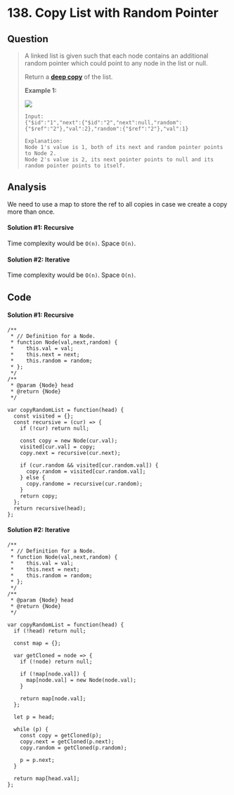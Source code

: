 # 138. Copy List with Random Pointer

## Question

> A linked list is given such that each node contains an additional random pointer which could point to any node in the list or null.
>
> Return a [**deep copy**](https://en.wikipedia.org/wiki/Object_copying#Deep_copy) of the list.
>
> **Example 1:**
>
> ![](https://discuss.leetcode.com/uploads/files/1470150906153-2yxeznm.png)
>
> ```text
> Input:
> {"$id":"1","next":{"$id":"2","next":null,"random":{"$ref":"2"},"val":2},"random":{"$ref":"2"},"val":1}
>
> Explanation:
> Node 1's value is 1, both of its next and random pointer points to Node 2.
> Node 2's value is 2, its next pointer points to null and its random pointer points to itself.
> ```

## Analysis

We need to use a map to store the ref to all copies in case we create a copy more than once.

#### Solution \#1: Recursive

Time complexity would be `O(n)`. Space `O(n)`.

#### Solution \#2: Iterative

Time complexity would be `O(n)`. Space `O(n)`.

## Code

#### Solution \#1: Recursive

```text
/**
 * // Definition for a Node.
 * function Node(val,next,random) {
 *    this.val = val;
 *    this.next = next;
 *    this.random = random;
 * };
 */
/**
 * @param {Node} head
 * @return {Node}
 */

var copyRandomList = function(head) {
  const visited = {};
  const recursive = (cur) => {
    if (!cur) return null;
  
    const copy = new Node(cur.val);
    visited[cur.val] = copy;
    copy.next = recursive(cur.next);
    
    if (cur.random && visited[cur.random.val]) {
      copy.random = visited[cur.random.val];
    } else {
      copy.randome = recursive(cur.random);
    }
    return copy;
  };
  return recursive(head);
};
```

#### Solution \#2: Iterative

```text
/**
 * // Definition for a Node.
 * function Node(val,next,random) {
 *    this.val = val;
 *    this.next = next;
 *    this.random = random;
 * };
 */
/**
 * @param {Node} head
 * @return {Node}
 */

var copyRandomList = function(head) {
  if (!head) return null;

  const map = {};
  
  var getCloned = node => {
    if (!node) return null;
    
    if (!map[node.val]) {
      map[node.val] = new Node(node.val);
    }
    
    return map[node.val];
  };

  let p = head;
  
  while (p) {
    const copy = getCloned(p);
    copy.next = getCloned(p.next);
    copy.random = getCloned(p.random);
  
    p = p.next;
  }
  
  return map[head.val];
};
```

####  

